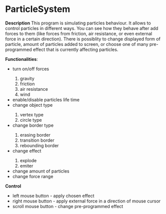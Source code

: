 # ParticleSystem

**Description**
This program is simulating particles behaviour. It allows to control particles in different ways. You can see how they behave after
add forces to them (like forces from friction, air resistance, or even external force in a certain direction). There is possiblity
to change displayed form of particle, amount of particles added to screen, or choose one of many pre-programmed
effect that is currently affecting particles.

**Functionalities**:
<ul>
<li> turn on/off forces </li>
<ol>
  <li> gravity </li>
  <li> friction </li>
  <li> air resistance </li>
  <li> wind </li>
</ol>
<li> enable/disable particles life time </li>
<li> change object type </li>
<ol>
  <li> vertex type </li>
  <li> circle type </li>
</ol>
<li> change border type </li>
<ol>
  <li> erasing border </li>
  <li> transition border </li>
  <li> rebounding border </li>
</ol>
<li> change effect </li>
<ol>
  <li> explode </li>
  <li> emiter </li>
</ol>
<li> change amount of particles </li>
<li> change force range </li>
</ul>

**Control**
- left mouse button - apply chosen effect
- right mouse button - apply external force in a direction of mouse cursor
- scroll mouse button - change pre-programmed effect


